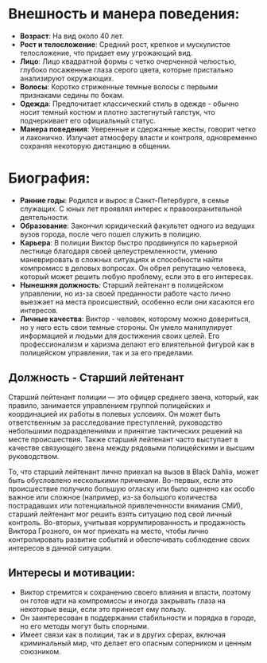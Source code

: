 # Внешность и манера поведения:

- **Возраст**: На вид около 40 лет.
- **Рост и телосложение**: Средний рост, крепкое и мускулистое телосложение, что придает ему угрожающий вид.
- **Лицо**: Лицо квадратной формы с четко очерченной челюстью, глубоко посаженные глаза серого цвета, которые пристально анализируют окружающих.
- **Волосы**: Коротко стриженные темные волосы с первыми признаками седины по бокам.
- **Одежда**: Предпочитает классический стиль в одежде - обычно носит темный костюм и плотно застегнутый галстук, что подчеркивает его официальный статус.
- **Манера поведения**: Уверенные и сдержанные жесты, говорит четко и лаконично. Излучает атмосферу власти и контроля, одновременно сохраняя некоторую дистанцию в общении.

# Биография:

- **Ранние годы**: Родился и вырос в Санкт-Петербурге, в семье служащих. С юных лет проявлял интерес к правоохранительной деятельности.
- **Образование**: Закончил юридический факультет одного из ведущих вузов города, после чего пошел служить в полицию.
- **Карьера**: В полиции Виктор быстро продвинулся по карьерной лестнице благодаря своей целеустремленности, умению маневрировать в сложных ситуациях и способности найти компромисс в деловых вопросах. Он обрел репутацию человека, который может решить любую проблему, если это в его интересах.
- **Нынешняя должность**: Старший лейтенант в полицейском управлении, но из-за своей преданности работе часто лично выезжает на места происшествий, особенно если они касаются его интересов.
- **Личные качества**: Виктор - человек, которому можно довериться, но у него есть свои темные стороны. Он умело манипулирует информацией и людьми для достижения своих целей. Его профессионализм и харизма делают его влиятельной фигурой как в полицейском управлении, так и за его пределами.

## Должность - Старший лейтенант

Старший лейтенант полиции — это офицер среднего звена, который, как правило, занимается управлением группой полицейских и координацией их работы в полевых условиях. Он может быть ответственным за расследование преступлений, руководство небольшими подразделениями и принятие тактических решений на месте происшествия. Также старший лейтенант часто выступает в качестве связующего звена между рядовыми полицейскими и высшим руководством.

То, что старший лейтенант лично приехал на вызов в Black Dahlia, может быть обусловлено несколькими причинами. Во-первых, если это происшествие получило большую огласку или было оценено как особо важное или сложное (например, из-за большого количества пострадавших или потенциальной привлеченности внимания СМИ), старший лейтенант мог решить взять ситуацию под свой личный контроль. Во-вторых, учитывая коррумпированность и продажность Виктора Грозного, он мог приехать на место, чтобы лично контролировать развитие событий и обеспечивать соблюдение своих интересов в данной ситуации.

## Интересы и мотивации:

- Виктор стремится к сохранению своего влияния и власти, поэтому он готов идти на компромиссы и иногда закрывать глаза на некоторые вещи, если это принесет ему пользу.
- Он заинтересован в поддержании стабильности и порядка в городе, но его методы могут быть спорными.
- Имеет связи как в полиции, так и в других сферах, включая криминальный мир, что делает его опасным соперником и ценным союзником.
